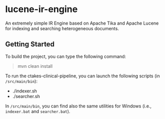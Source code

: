 # lucene-ir-engine
An extremely simple IR Engine based on Apache Tika and Apache Lucene for indexing and searching heterogeneous documents.

## Getting Started

To build the project, you can type the following command:

> mvn clean install

To run the ctakes-clinical-pipeline, you can launch the following scripts (in `/src/main/bin`):

* ./indexer.sh
* ./searcher.sh

In `/src/main/bin`, you can find also the same utilities for Windows (i.e., `indexer.bat` and `searcher.bat`).
